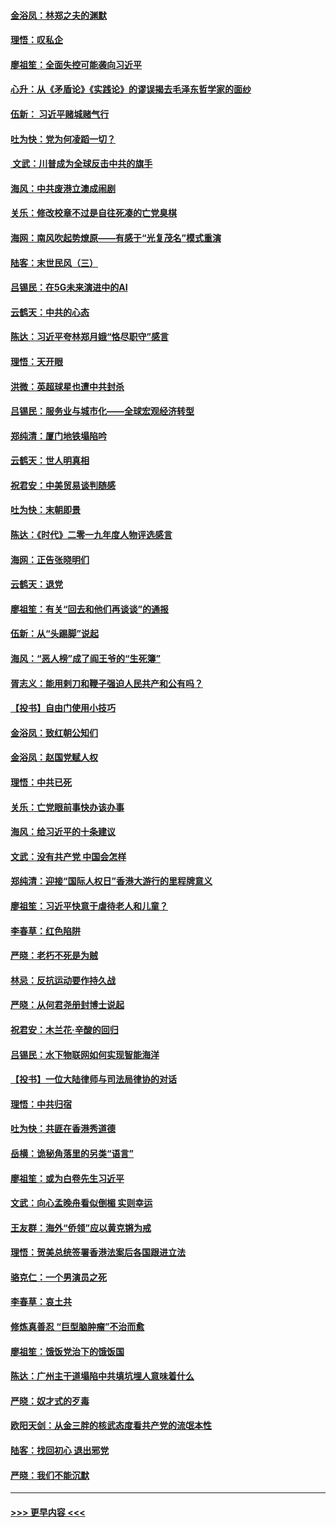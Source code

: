#### [金浴凤：林郑之夫的渊默](../pages/nsc993/n11737735.md?t=12221011) 
#### [理悟：叹私企](../pages/nsc993/n11737715.md?t=12221011) 
#### [廖祖笙：全面失控可能袭向习近平](../pages/nsc993/n11737704.md?t=12221011) 
#### [心升：从《矛盾论》《实践论》的谬误揭去毛泽东哲学家的面纱](../pages/nsc993/n11736962.md?t=12221011) 
#### [伍新： 习近平赌城赌气行](../pages/nsc993/n11736929.md?t=12221011) 
#### [吐为快：党为何凌蹈一切？](../pages/nsc993/n11736915.md?t=12221011) 
#### [ 文武：川普成为全球反击中共的旗手](../pages/nsc993/n11736882.md?t=12221011) 
#### [海风：中共废港立澳成闹剧](../pages/nsc993/n11735857.md?t=12221011) 
#### [关乐：修改校章不过是自往死凑的亡党臭棋](../pages/nsc993/n11735097.md?t=12221011) 
#### [海网：南风吹起势燎原——有感于“光复茂名”模式重演](../pages/nsc993/n11732308.md?t=12221011) 
#### [陆客：末世民风（三）](../pages/nsc993/n11732211.md?t=12221011) 
#### [吕锡民：在5G未来演进中的AI](../pages/nsc993/n11730010.md?t=12221011) 
#### [云鹤天：中共的心态](../pages/nsc993/n11729906.md?t=12221011) 
#### [陈达：习近平夸林郑月娥“恪尽职守”感言](../pages/nsc993/n11729881.md?t=12221011) 
#### [理悟：天开眼](../pages/nsc993/n11729699.md?t=12221011) 
#### [洪微：英超球星也遭中共封杀](../pages/nsc993/n11727243.md?t=12221011) 
#### [吕锡民：服务业与城市化——全球宏观经济转型](../pages/nsc993/n11725845.md?t=12221011) 
#### [郑纯清：厦门地铁塌陷吟](../pages/nsc993/n11725813.md?t=12221011) 
#### [云鹤天：世人明真相](../pages/nsc993/n11725621.md?t=12221011) 
#### [祝君安：中美贸易谈判随感](../pages/nsc993/n11725609.md?t=12221011) 
#### [吐为快：末朝即景](../pages/nsc993/n11723365.md?t=12221011) 
#### [陈达：《时代》二零一九年度人物评选感言](../pages/nsc993/n11723337.md?t=12221011) 
#### [海网：正告张晓明们](../pages/nsc993/n11723228.md?t=12221011) 
#### [云鹤天：退党](../pages/nsc993/n11723056.md?t=12221011) 
#### [廖祖笙：有关“回去和他们再谈谈”的通报](../pages/nsc993/n11722442.md?t=12221011) 
#### [伍新：从“头踢脚”说起](../pages/nsc993/n11722429.md?t=12221011) 
#### [海风：“恶人榜”成了阎王爷的“生死簿”](../pages/nsc993/n11722272.md?t=12221011) 
#### [胥志义：能用剌刀和鞭子强迫人民共产和公有吗？](../pages/nsc993/n11720569.md?t=12221011) 
#### [【投书】自由门使用小技巧](../pages/nsc993/n11720180.md?t=12221011) 
#### [金浴凤：致红朝公知们](../pages/nsc993/n11720563.md?t=12221011) 
#### [金浴凤：赵国党赋人权](../pages/nsc993/n11720533.md?t=12221011) 
#### [理悟：中共已死](../pages/nsc993/n11720233.md?t=12221011) 
#### [关乐：亡党眼前事快办该办事](../pages/nsc993/n11719160.md?t=12221011) 
#### [海风：给习近平的十条建议](../pages/nsc993/n11717616.md?t=12221011) 
#### [文武：没有共产党 中国会怎样](../pages/nsc993/n11717584.md?t=12221011) 
#### [郑纯清：迎接“国际人权日”香港大游行的里程牌意义](../pages/nsc993/n11717417.md?t=12221011) 
#### [廖祖笙：习近平快意于虐待老人和儿童？](../pages/nsc993/n11715313.md?t=12221011) 
#### [李春草：红色陷阱](../pages/nsc993/n11715029.md?t=12221011) 
#### [严晓：老朽不死是为贼](../pages/nsc993/n11712910.md?t=12221011) 
#### [林忌：反抗运动要作持久战](../pages/nsc993/n11712623.md?t=12221011) 
#### [严晓：从何君尧册封博士说起](../pages/nsc993/n11712465.md?t=12221011) 
#### [祝君安：木兰花·辛酸的回归](../pages/nsc993/n11712381.md?t=12221011) 
#### [吕锡民：水下物联网如何实现智能海洋](../pages/nsc993/n11711158.md?t=12221011) 
#### [【投书】一位大陆律师与司法局律协的对话](../pages/nsc993/n11709675.md?t=12221011) 
#### [理悟：中共归宿](../pages/nsc993/n11710059.md?t=12221011) 
#### [吐为快：共匪在香港秀道德](../pages/nsc993/n11709979.md?t=12221011) 
#### [岳横：诡秘角落里的另类“语言”](../pages/nsc993/n11709792.md?t=12221011) 
#### [廖祖笙：或为白卷先生习近平](../pages/nsc993/n11708330.md?t=12221011) 
#### [文武：向心孟晚舟看似倒楣 实则幸运](../pages/nsc993/n11708236.md?t=12221011) 
#### [王友群：海外“侨领”应以黄克锵为戒](../pages/nsc993/n11706176.md?t=12221011) 
#### [理悟：贺美总统签署香港法案后各国跟进立法](../pages/nsc993/n11706853.md?t=12221011) 
#### [骆克仁：一个男演员之死](../pages/nsc993/n11706677.md?t=12221011) 
#### [李春草：哀土共](../pages/nsc993/n11706255.md?t=12221011) 
#### [修炼真善忍 “巨型脑肿瘤”不治而愈](../pages/nsc993/n11705340.md?t=12221011) 
#### [廖祖笙：饿饭党治下的饿饭国](../pages/nsc993/n11705085.md?t=12221011) 
#### [陈达：广州主干道塌陷中共填坑埋人意味着什么](../pages/nsc993/n11705046.md?t=12221011) 
#### [严晓：奴才式的歹毒](../pages/nsc993/n11704826.md?t=12221011) 
#### [欧阳天剑：从金三胖的核武态度看共产党的流氓本性](../pages/nsc993/n11702238.md?t=12221011) 
#### [陆客：找回初心 退出邪党](../pages/nsc993/n11702213.md?t=12221011) 
#### [严晓：我们不能沉默](../pages/nsc993/n11702110.md?t=12221011) 

----
#### [ >>> 更早内容 <<< ](../indexes/nsc993-earlier.md)
